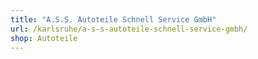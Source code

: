 ```yaml
---
title: "A.S.S. Autoteile Schnell Service GmbH"
url: /karlsruhe/a-s-s-autoteile-schnell-service-gmbh/
shop: Autoteile
---
```


